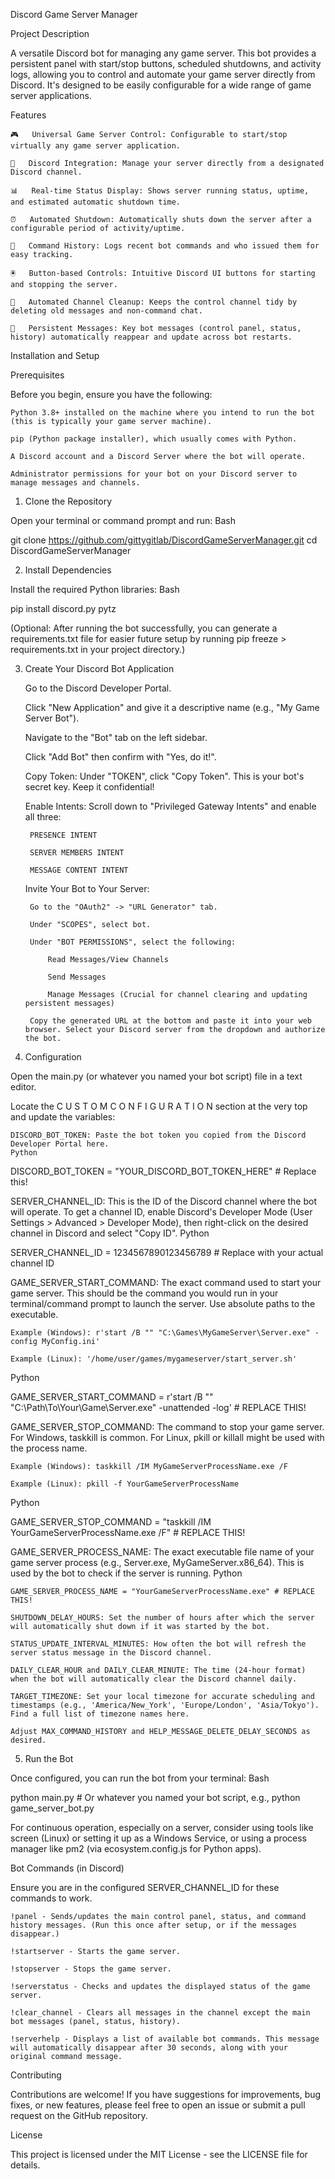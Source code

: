 Discord Game Server Manager

Project Description

A versatile Discord bot for managing any game server. This bot provides a persistent panel with start/stop buttons, scheduled shutdowns, and activity logs, allowing you to control and automate your game server directly from Discord. It's designed to be easily configurable for a wide range of game server applications.

Features

    🎮   Universal Game Server Control: Configurable to start/stop virtually any game server application.

    🚀   Discord Integration: Manage your server directly from a designated Discord channel.

    📊   Real-time Status Display: Shows server running status, uptime, and estimated automatic shutdown time.

    ⏰   Automated Shutdown: Automatically shuts down the server after a configurable period of activity/uptime.

    📜   Command History: Logs recent bot commands and who issued them for easy tracking.

    🖲️   Button-based Controls: Intuitive Discord UI buttons for starting and stopping the server.

    🧹   Automated Channel Cleanup: Keeps the control channel tidy by deleting old messages and non-command chat.

    🔄   Persistent Messages: Key bot messages (control panel, status, history) automatically reappear and update across bot restarts.

Installation and Setup

Prerequisites

Before you begin, ensure you have the following:

    Python 3.8+ installed on the machine where you intend to run the bot (this is typically your game server machine).

    pip (Python package installer), which usually comes with Python.

    A Discord account and a Discord Server where the bot will operate.

    Administrator permissions for your bot on your Discord server to manage messages and channels.

1. Clone the Repository

Open your terminal or command prompt and run:
Bash

git clone https://github.com/gittygitlab/DiscordGameServerManager.git
cd DiscordGameServerManager

2. Install Dependencies

Install the required Python libraries:
Bash

pip install discord.py pytz

(Optional: After running the bot successfully, you can generate a requirements.txt file for easier future setup by running pip freeze > requirements.txt in your project directory.)

3. Create Your Discord Bot Application

    Go to the Discord Developer Portal.

    Click "New Application" and give it a descriptive name (e.g., "My Game Server Bot").

    Navigate to the "Bot" tab on the left sidebar.

    Click "Add Bot" then confirm with "Yes, do it!".

    Copy Token: Under "TOKEN", click "Copy Token". This is your bot's secret key. Keep it confidential!

    Enable Intents: Scroll down to "Privileged Gateway Intents" and enable all three:

        PRESENCE INTENT

        SERVER MEMBERS INTENT

        MESSAGE CONTENT INTENT

    Invite Your Bot to Your Server:

        Go to the "OAuth2" -> "URL Generator" tab.

        Under "SCOPES", select bot.

        Under "BOT PERMISSIONS", select the following:

            Read Messages/View Channels

            Send Messages

            Manage Messages (Crucial for channel clearing and updating persistent messages)

        Copy the generated URL at the bottom and paste it into your web browser. Select your Discord server from the dropdown and authorize the bot.

4. Configuration

Open the main.py (or whatever you named your bot script) file in a text editor.

Locate the C U S T O M   C O N F I G U R A T I O N section at the very top and update the variables:

    DISCORD_BOT_TOKEN: Paste the bot token you copied from the Discord Developer Portal here.
    Python

DISCORD_BOT_TOKEN = "YOUR_DISCORD_BOT_TOKEN_HERE" # Replace this!

SERVER_CHANNEL_ID: This is the ID of the Discord channel where the bot will operate. To get a channel ID, enable Discord's Developer Mode (User Settings > Advanced > Developer Mode), then right-click on the desired channel in Discord and select "Copy ID".
Python

SERVER_CHANNEL_ID = 1234567890123456789 # Replace with your actual channel ID

GAME_SERVER_START_COMMAND: The exact command used to start your game server. This should be the command you would run in your terminal/command prompt to launch the server. Use absolute paths to the executable.

    Example (Windows): r'start /B "" "C:\Games\MyGameServer\Server.exe" -config MyConfig.ini'

    Example (Linux): '/home/user/games/mygameserver/start_server.sh'

Python

GAME_SERVER_START_COMMAND = r'start /B "" "C:\Path\To\Your\Game\Server.exe" -unattended -log' # REPLACE THIS!

GAME_SERVER_STOP_COMMAND: The command to stop your game server. For Windows, taskkill is common. For Linux, pkill or killall might be used with the process name.

    Example (Windows): taskkill /IM MyGameServerProcessName.exe /F

    Example (Linux): pkill -f YourGameServerProcessName

Python

GAME_SERVER_STOP_COMMAND = "taskkill /IM YourGameServerProcessName.exe /F" # REPLACE THIS!

GAME_SERVER_PROCESS_NAME: The exact executable file name of your game server process (e.g., Server.exe, MyGameServer.x86_64). This is used by the bot to check if the server is running.
Python

    GAME_SERVER_PROCESS_NAME = "YourGameServerProcessName.exe" # REPLACE THIS!

    SHUTDOWN_DELAY_HOURS: Set the number of hours after which the server will automatically shut down if it was started by the bot.

    STATUS_UPDATE_INTERVAL_MINUTES: How often the bot will refresh the server status message in the Discord channel.

    DAILY_CLEAR_HOUR and DAILY_CLEAR_MINUTE: The time (24-hour format) when the bot will automatically clear the Discord channel daily.

    TARGET_TIMEZONE: Set your local timezone for accurate scheduling and timestamps (e.g., 'America/New_York', 'Europe/London', 'Asia/Tokyo'). Find a full list of timezone names here.

    Adjust MAX_COMMAND_HISTORY and HELP_MESSAGE_DELETE_DELAY_SECONDS as desired.

5. Run the Bot

Once configured, you can run the bot from your terminal:
Bash

python main.py # Or whatever you named your bot script, e.g., python game_server_bot.py

For continuous operation, especially on a server, consider using tools like screen (Linux) or setting it up as a Windows Service, or using a process manager like pm2 (via ecosystem.config.js for Python apps).

Bot Commands (in Discord)

Ensure you are in the configured SERVER_CHANNEL_ID for these commands to work.

    !panel - Sends/updates the main control panel, status, and command history messages. (Run this once after setup, or if the messages disappear.)

    !startserver - Starts the game server.

    !stopserver - Stops the game server.

    !serverstatus - Checks and updates the displayed status of the game server.

    !clear_channel - Clears all messages in the channel except the main bot messages (panel, status, history).

    !serverhelp - Displays a list of available bot commands. This message will automatically disappear after 30 seconds, along with your original command message.

Contributing

Contributions are welcome! If you have suggestions for improvements, bug fixes, or new features, please feel free to open an issue or submit a pull request on the GitHub repository.

License

This project is licensed under the MIT License - see the LICENSE file for details.
